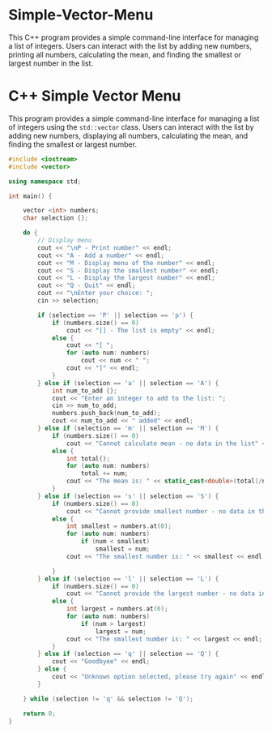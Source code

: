 # Simple-Vector-Menu
This C++ program provides a simple command-line interface for managing a list of integers. Users can interact with the list by adding new numbers, printing all numbers, calculating the mean, and finding the smallest or largest number in the list.

# C++ Simple Vector Menu

This program provides a simple command-line interface for managing a list of integers using the `std::vector` class. Users can interact with the list by adding new numbers, displaying all numbers, calculating the mean, and finding the smallest or largest number.

```cpp
#include <iostream>
#include <vector>

using namespace std;

int main() {

    vector <int> numbers;
    char selection {};

    do {
        // Display menu
        cout << "\nP - Print number" << endl;
        cout << "A - Add a number" << endl;
        cout << "M - Display menu of the number" << endl;
        cout << "S - Display the smallest number" << endl;
        cout << "L - Display the largest number" << endl;
        cout << "Q - Quit" << endl;
        cout << "\nEnter your choice: ";
        cin >> selection;

        if (selection == 'P' || selection == 'p') {
            if (numbers.size() == 0)
                cout << "[] - The list is empty" << endl;
            else {
                cout << "[ ";
                for (auto num: numbers)
                    cout << num << " ";
                cout << "]" << endl;
            }
        } else if (selection == 'a' || selection == 'A') {
            int num_to_add {};
            cout << "Enter an integer to add to the list: ";
            cin >> num_to_add;
            numbers.push_back(num_to_add);
            cout << num_to_add << " added" << endl;
        } else if (selection == 'm' || selection == 'M') {
            if (numbers.size() == 0)
                cout << "Cannot calculate mean - no data in the list" << endl;
            else {
                int total{};
                for (auto num: numbers)
                    total += num;
                cout << "The mean is: " << static_cast<double>(total)/numbers.size() << endl;
            }
        } else if (selection == 's' || selection == 'S') {
            if (numbers.size() == 0)
                cout << "Cannot provide smallest number - no data in the list" << endl;
            else {
                int smallest = numbers.at(0);
                for (auto num: numbers)
                    if (num < smallest)
                        smallest = num;
                cout << "The smallest number is: " << smallest << endl;

            }
        } else if (selection == 'l' || selection == 'L') {
            if (numbers.size() == 0)
                cout << "Cannot provide the largest number - no data in the list" << endl;
            else {
                int largest = numbers.at(0);
                for (auto num: numbers)
                    if (num > largest)
                        largest = num;
                cout << "The smallest number is: " << largest << endl;
            }
        } else if (selection == 'q' || selection == 'Q') {
            cout << "Goodbyee" << endl;
        } else {
            cout << "Unknown option selected, please try again" << endl;
        }

    } while (selection != 'q' && selection != 'Q');

    return 0;
}
